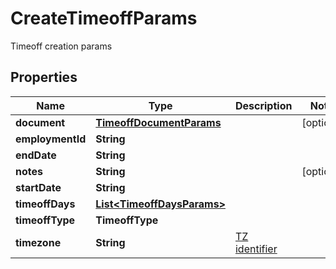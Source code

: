 

# CreateTimeoffParams

Timeoff creation params

## Properties

| Name | Type | Description | Notes |
|------------ | ------------- | ------------- | -------------|
|**document** | [**TimeoffDocumentParams**](TimeoffDocumentParams.md) |  |  [optional] |
|**employmentId** | **String** |  |  |
|**endDate** | **String** |  |  |
|**notes** | **String** |  |  [optional] |
|**startDate** | **String** |  |  |
|**timeoffDays** | [**List&lt;TimeoffDaysParams&gt;**](TimeoffDaysParams.md) |  |  |
|**timeoffType** | **TimeoffType** |  |  |
|**timezone** | **String** | [TZ identifier](https://www.iana.org/time-zones) |  |



